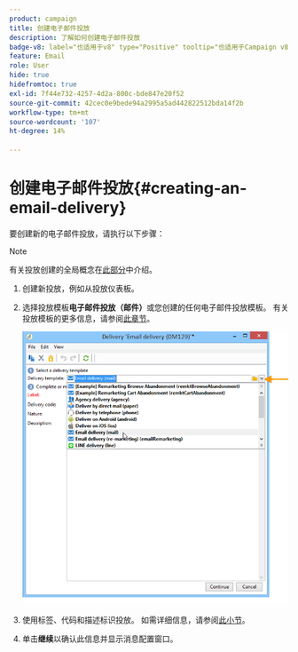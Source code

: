```yaml
---
product: campaign
title: 创建电子邮件投放
description: 了解如何创建电子邮件投放
badge-v8: label="也适用于v8" type="Positive" tooltip="也适用于Campaign v8"
feature: Email
role: User
hide: true
hidefromtoc: true
exl-id: 7f44e732-4257-4d2a-800c-bde847e20f52
source-git-commit: 42cec0e9bede94a2995a5ad442822512bda14f2b
workflow-type: tm+mt
source-wordcount: '107'
ht-degree: 14%

---
```


# 创建电子邮件投放{#creating-an-email-delivery}

要创建新的电子邮件投放，请执行以下步骤：

>[!NOTE]
>
>有关投放创建的全局概念在[此部分](steps-about-delivery-creation-steps.md)中介绍。

1. 创建新投放，例如从投放仪表板。
1. 选择投放模板&#x200B;**电子邮件投放（邮件）**&#x200B;或您创建的任何电子邮件投放模板。 有关投放模板的更多信息，请参阅[此章节](about-templates.md)。

   ![](assets/s_ncs_user_wizard_email01_1.png)

1. 使用标签、代码和描述标识投放。 如需详细信息，请参阅[此小节](steps-create-and-identify-the-delivery.md#identifying-the-delivery)。
1. 单击&#x200B;**继续**&#x200B;以确认此信息并显示消息配置窗口。
